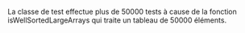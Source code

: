 La classe de test effectue plus de 50000 tests à cause de la fonction isWellSortedLargeArrays qui traite un tableau de 50000 éléments.